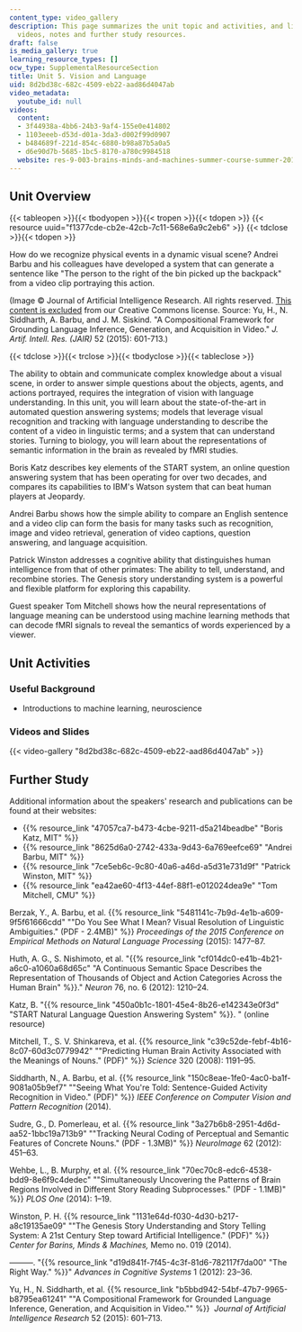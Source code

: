 ```yaml
---
content_type: video_gallery
description: This page summarizes the unit topic and activities, and links to lecture
  videos, notes and further study resources.
draft: false
is_media_gallery: true
learning_resource_types: []
ocw_type: SupplementalResourceSection
title: Unit 5. Vision and Language
uid: 8d2bd38c-682c-4509-eb22-aad86d4047ab
video_metadata:
  youtube_id: null
videos:
  content:
  - 3f44938a-4bb6-24b3-9af4-155e0e414802
  - 1103eeeb-d53d-d01a-3da3-d002f99d0907
  - b484689f-221d-854c-6880-b98a87b5a0a5
  - d6e90d7b-5685-1bc5-8170-a780c9984518
  website: res-9-003-brains-minds-and-machines-summer-course-summer-2015
---
```

## Unit Overview

{{< tableopen >}}{{< tbodyopen >}}{{< tropen >}}{{< tdopen >}}
{{< resource uuid="f1377cde-cb2e-42cb-7c11-568e6a9c2eb6" >}}
{{< tdclose >}}{{< tdopen >}}

How do we recognize physical events in a dynamic visual scene? Andrei Barbu and his colleagues have developed a system that can generate a sentence like "The person to the right of the bin picked up the backpack" from a video clip portraying this action.

(Image © Journal of Artificial Intelligence Research. All rights reserved. [This content is excluded](/help/faq-fair-use/) from our Creative Commons license. Source: Yu, H., N. Siddharth, A. Barbu, and J. M. Siskind. "A Compositional Framework for Grounding Language Inference, Generation, and Acquisition in Video." *J. Artif. Intell. Res. (JAIR)* 52 (2015): 601-713.)

{{< tdclose >}}{{< trclose >}}{{< tbodyclose >}}{{< tableclose >}}

The ability to obtain and communicate complex knowledge about a visual scene, in order to answer simple questions about the objects, agents, and actions portrayed, requires the integration of vision with language understanding. In this unit, you will learn about the state-of-the-art in automated question answering systems; models that leverage visual recognition and tracking with language understanding to describe the content of a video in linguistic terms; and a system that can understand stories. Turning to biology, you will learn about the representations of semantic information in the brain as revealed by fMRI studies.

Boris Katz describes key elements of the START system, an online question answering system that has been operating for over two decades, and compares its capabilities to IBM's Watson system that can beat human players at Jeopardy.

Andrei Barbu shows how the simple ability to compare an English sentence and a video clip can form the basis for many tasks such as recognition, image and video retrieval, generation of video captions, question answering, and language acquisition.

Patrick Winston addresses a cognitive ability that distinguishes human intelligence from that of other primates: The ability to tell, understand, and recombine stories. The Genesis story understanding system is a powerful and flexible platform for exploring this capability.

Guest speaker Tom Mitchell shows how the neural representations of language meaning can be understood using machine learning methods that can decode fMRI signals to reveal the semantics of words experienced by a viewer.

## Unit Activities

### Useful Background

- Introductions to machine learning, neuroscience

### Videos and Slides

{{< video-gallery "8d2bd38c-682c-4509-eb22-aad86d4047ab" >}}

## Further Study

Additional information about the speakers' research and publications can be found at their websites:

- {{% resource_link "47057ca7-b473-4cbe-9211-d5a214beadbe" "Boris Katz, MIT" %}}
- {{% resource_link "8625d6a0-2742-433a-9d43-6a769eefce69" "Andrei Barbu, MIT" %}}
- {{% resource_link "7ce5eb6c-9c80-40a6-a46d-a5d31e731d9f" "Patrick Winston, MIT" %}}
- {{% resource_link "ea42ae60-4f13-44ef-88f1-e012024dea9e" "Tom Mitchell, CMU" %}}

Berzak, Y., A. Barbu, et al. {{% resource_link "5481141c-7b9d-4e1b-a609-9f5f61666cdd" "\"Do You See What I Mean? Visual Resolution of Linguistic Ambiguities.\" (PDF - 2.4MB)" %}} *Proceedings of the 2015 Conference on Empirical Methods on Natural Language Processing* (2015): 1477–87.

Huth, A. G., S. Nishimoto, et al. "{{% resource_link "cf014dc0-e41b-4b21-a6c0-a1060a68d65c" "A Continuous Semantic Space Describes the Representation of Thousands of Object and Action Categories Across the Human Brain" %}}." *Neuron* 76, no. 6 (2012): 1210–24.

Katz, B. "{{% resource_link "450a0b1c-1801-45e4-8b26-e142343e0f3d" "START Natural Language Question Answering System" %}}. " (online resource)

Mitchell, T., S. V. Shinkareva, et al. {{% resource_link "c39c52de-febf-4b16-8c07-60d3c0779942" "\"Predicting Human Brain Activity Associated with the Meanings of Nouns.\" (PDF)" %}} *Science* 320 (2008): 1191–95.

Siddharth, N., A. Barbu, et al. {{% resource_link "150c8eae-1fe0-4ac0-ba1f-9081a05b9ef7" "\"Seeing What You're Told: Sentence-Guided Activity Recognition in Video.\" (PDF)" %}} *IEEE Conference on Computer Vision and Pattern Recognition* (2014).

Sudre, G., D. Pomerleau, et al. {{% resource_link "3a27b6b8-2951-4d6d-aa52-1bbc19a713b9" "\"Tracking Neural Coding of Perceptual and Semantic Features of Concrete Nouns.\" (PDF - 1.3MB)" %}} *NeuroImage* 62 (2012): 451–63.

Wehbe, L., B. Murphy, et al. {{% resource_link "70ec70c8-edc6-4538-bdd9-8e6f9c4dedec" "\"Simultaneously Uncovering the Patterns of Brain Regions Involved in Different Story Reading Subprocesses.\" (PDF - 1.1MB)" %}} *PLOS One* (2014): 1–19.

Winston, P. H. {{% resource_link "1131e64d-f030-4d30-b217-a8c19135ae09" "\"The Genesis Story Understanding and Story Telling System: A 21st Century Step toward Artificial Intelligence.\" (PDF)" %}} *Center for Barins, Minds & Machines,* Memo no. 019 (2014).

———. "{{% resource_link "d19d841f-7f45-4c3f-81d6-782117f7da00" "The Right Way." %}}" *Advances in Cognitive Systems* 1 (2012): 23–36.

Yu, H., N. Siddharth, et al. {{% resource_link "b5bbd942-54bf-47b7-9965-b8795ea61241" "\"A Compositional Framework for Grounded Language Inference, Generation, and Acquisition in Video.\"" %}}  *Journal of Artificial Intelligence Research* 52 (2015): 601–713.